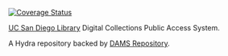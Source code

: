 [![Coverage Status](https://coveralls.io/repos/ucsdlib/damspas/badge.svg?branch=develop)](https://coveralls.io/r/ucsdlib/damspas?branch=develop)

[UC San Diego Library](http://libraries.ucsd.edu/ "UC San Diego Library") Digital Collections Public Access System.

A Hydra repository backed by [DAMS Repository](http://github.com/ucsdlib/damsrepo).
